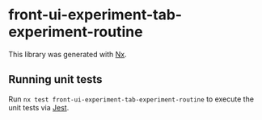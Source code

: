 # front-ui-experiment-tab-experiment-routine

This library was generated with [Nx](https://nx.dev).

## Running unit tests

Run `nx test front-ui-experiment-tab-experiment-routine` to execute the unit tests via [Jest](https://jestjs.io).
